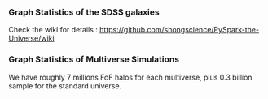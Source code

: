 ### Graph Statistics of the SDSS galaxies 

Check the wiki for details : 
https://github.com/shongscience/PySpark-the-Universe/wiki

### Graph Statistics of Multiverse Simulations 

We have roughly 7 millions FoF halos for each multiverse, plus 0.3 billion sample for the standard universe. 

